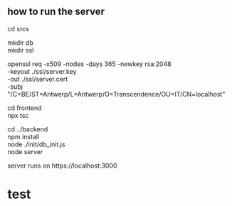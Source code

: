 ## how to run the server

cd srcs

mkdir db  
mkdir ssl

openssl req -x509 -nodes -days 365 -newkey rsa:2048 \
        -keyout ./ssl/server.key \
        -out ./ssl/server.cert \
        -subj "/C=BE/ST=Antwerp/L=Antwerp/O=Transcendence/OU=IT/CN=localhost"

cd frontend  
npx tsc

cd ../backend  
npm install  
node ./init/db_init.js  
node server


server runs on https://localhost:3000
# test
